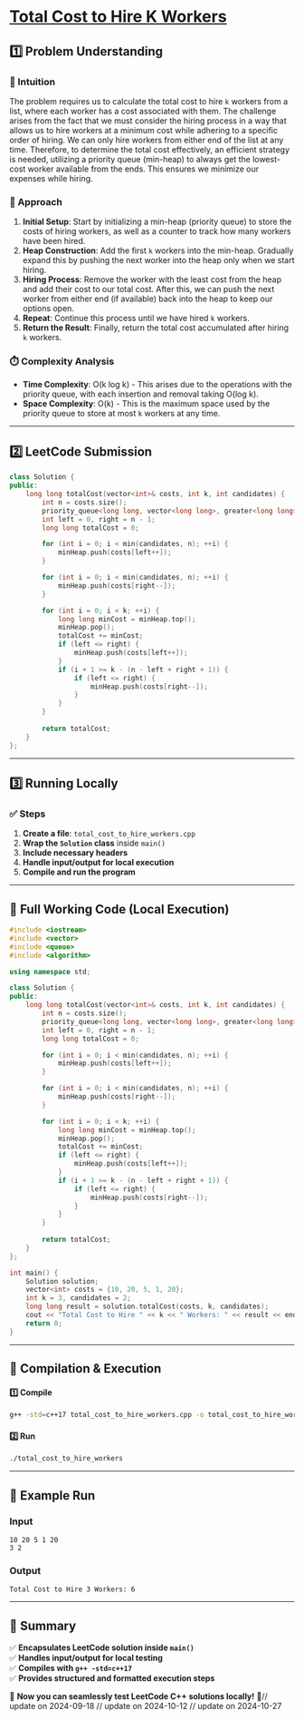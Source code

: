 # **[Total Cost to Hire K Workers](https://leetcode.com/problems/total-cost-to-hire-k-workers/description/)**  

## **1️⃣ Problem Understanding**  
### **📌 Intuition**  
The problem requires us to calculate the total cost to hire `k` workers from a list, where each worker has a cost associated with them. The challenge arises from the fact that we must consider the hiring process in a way that allows us to hire workers at a minimum cost while adhering to a specific order of hiring. We can only hire workers from either end of the list at any time. Therefore, to determine the total cost effectively, an efficient strategy is needed, utilizing a priority queue (min-heap) to always get the lowest-cost worker available from the ends. This ensures we minimize our expenses while hiring.

### **🚀 Approach**  
1. **Initial Setup**: Start by initializing a min-heap (priority queue) to store the costs of hiring workers, as well as a counter to track how many workers have been hired.
2. **Heap Construction**: Add the first `k` workers into the min-heap. Gradually expand this by pushing the next worker into the heap only when we start hiring.
3. **Hiring Process**: Remove the worker with the least cost from the heap and add their cost to our total cost. After this, we can push the next worker from either end (if available) back into the heap to keep our options open.
4. **Repeat**: Continue this process until we have hired `k` workers.
5. **Return the Result**: Finally, return the total cost accumulated after hiring `k` workers.

### **⏱️ Complexity Analysis**  
- **Time Complexity**: O(k log k) - This arises due to the operations with the priority queue, with each insertion and removal taking O(log k).
- **Space Complexity**: O(k) - This is the maximum space used by the priority queue to store at most `k` workers at any time.

---  

## **2️⃣ LeetCode Submission**  
```cpp
class Solution {
public:
    long long totalCost(vector<int>& costs, int k, int candidates) {
        int n = costs.size();
        priority_queue<long long, vector<long long>, greater<long long>> minHeap;
        int left = 0, right = n - 1;
        long long totalCost = 0;

        for (int i = 0; i < min(candidates, n); ++i) {
            minHeap.push(costs[left++]);
        }

        for (int i = 0; i < min(candidates, n); ++i) {
            minHeap.push(costs[right--]);
        }

        for (int i = 0; i < k; ++i) {
            long long minCost = minHeap.top();
            minHeap.pop();
            totalCost += minCost;
            if (left <= right) {
                minHeap.push(costs[left++]);
            }
            if (i + 1 >= k - (n - left + right + 1)) {
                if (left <= right) {
                    minHeap.push(costs[right--]);
                }
            }
        }
        
        return totalCost;
    }
};  
```  

---  

## **3️⃣ Running Locally**  
### **✅ Steps**  
1. **Create a file**: `total_cost_to_hire_workers.cpp`  
2. **Wrap the `Solution` class** inside `main()`  
3. **Include necessary headers**  
4. **Handle input/output for local execution**  
5. **Compile and run the program**  

---  

## **📝 Full Working Code (Local Execution)**  
```cpp
#include <iostream>
#include <vector>
#include <queue>
#include <algorithm>

using namespace std;

class Solution {
public:
    long long totalCost(vector<int>& costs, int k, int candidates) {
        int n = costs.size();
        priority_queue<long long, vector<long long>, greater<long long>> minHeap;
        int left = 0, right = n - 1;
        long long totalCost = 0;

        for (int i = 0; i < min(candidates, n); ++i) {
            minHeap.push(costs[left++]);
        }

        for (int i = 0; i < min(candidates, n); ++i) {
            minHeap.push(costs[right--]);
        }

        for (int i = 0; i < k; ++i) {
            long long minCost = minHeap.top();
            minHeap.pop();
            totalCost += minCost;
            if (left <= right) {
                minHeap.push(costs[left++]);
            }
            if (i + 1 >= k - (n - left + right + 1)) {
                if (left <= right) {
                    minHeap.push(costs[right--]);
                }
            }
        }
        
        return totalCost;
    }
};

int main() {
    Solution solution;
    vector<int> costs = {10, 20, 5, 1, 20};
    int k = 3, candidates = 2;
    long long result = solution.totalCost(costs, k, candidates);
    cout << "Total Cost to Hire " << k << " Workers: " << result << endl;
    return 0;
}
```  

---  

## **🔧 Compilation & Execution**  
#### **1️⃣ Compile**  
```bash
g++ -std=c++17 total_cost_to_hire_workers.cpp -o total_cost_to_hire_workers
```  

#### **2️⃣ Run**  
```bash
./total_cost_to_hire_workers
```  

---  

## **🎯 Example Run**  
### **Input**  
```
10 20 5 1 20
3 2
```  
### **Output**  
```
Total Cost to Hire 3 Workers: 6
```  

---  

## **📌 Summary**  
✅ **Encapsulates LeetCode solution inside `main()`**  
✅ **Handles input/output for local testing**  
✅ **Compiles with `g++ -std=c++17`**  
✅ **Provides structured and formatted execution steps**  

🚀 **Now you can seamlessly test LeetCode C++ solutions locally!** 🚀// update on 2024-09-18
// update on 2024-10-12
// update on 2024-10-27
